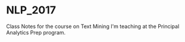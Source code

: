 # NLP_2017
Class Notes for the course on Text Mining I'm teaching at the Principal Analytics Prep program.
